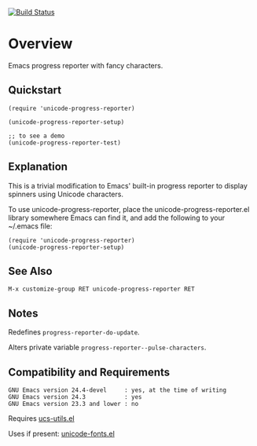 [![Build Status](https://secure.travis-ci.org/rolandwalker/unicode-progress-reporter.png?branch=master)](http://travis-ci.org/rolandwalker/unicode-progress-reporter)

Overview
========

Emacs progress reporter with fancy characters.

Quickstart
----------

```elisp
(require 'unicode-progress-reporter)
 
(unicode-progress-reporter-setup)
 
;; to see a demo
(unicode-progress-reporter-test)
```

Explanation
-----------

This is a trivial modification to Emacs' built-in progress
reporter to display spinners using Unicode characters.

To use unicode-progress-reporter, place the
unicode-progress-reporter.el library somewhere Emacs can
find it, and add the following to your ~/.emacs file:

```elisp
(require 'unicode-progress-reporter)
(unicode-progress-reporter-setup)
```

See Also
--------

	M-x customize-group RET unicode-progress-reporter RET

Notes
-----

Redefines `progress-reporter-do-update`.

Alters private variable `progress-reporter--pulse-characters`.

Compatibility and Requirements
------------------------------

	GNU Emacs version 24.4-devel     : yes, at the time of writing
	GNU Emacs version 24.3           : yes
	GNU Emacs version 23.3 and lower : no

Requires [ucs-utils.el](http://github.com/rolandwalker/ucs-utils)

Uses if present: [unicode-fonts.el](http://github.com/rolandwalker/unicode-fonts)
